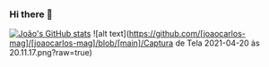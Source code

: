 ### Hi there 👋

[![João's GitHub stats](https://github-readme-stats.vercel.app/api?username=joaocarlos-mag&show_icons=true&theme=algolia)](https://github.com/anuraghazra/github-readme-stats)
![alt text](https://github.com/[joaocarlos-mag]/[joaocarlos-mag]/blob/[main]/Captura de Tela 2021-04-20 às 20.11.17.png?raw=true)
